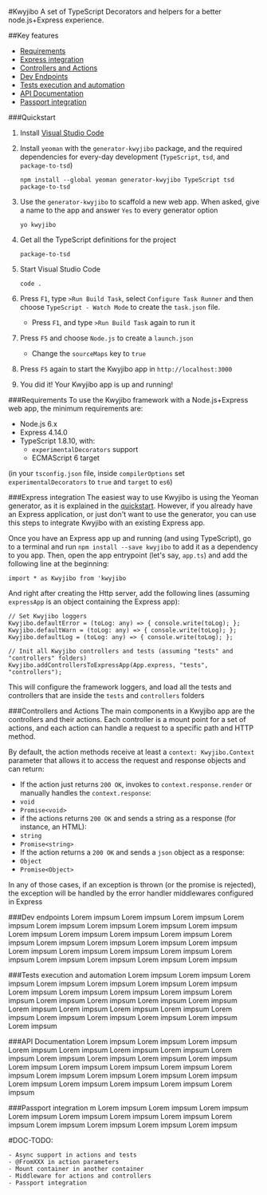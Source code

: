 #Kwyjibo
A set of TypeScript Decorators and helpers for a better node.js+Express experience.

##Key features
- [Requirements](#requirements)
- [Express integration](#express-integration)
- [Controllers and Actions](#controllers-and-actions)
- [Dev Endpoints](#dev-endpoints)
- [Tests execution and automation](#tests-execution-and-automation)
- [API Documentation](#api-documentation)
- [Passport integration](#passport-integration)

###Quickstart
1. Install [Visual Studio Code](https://code.visualstudio.com/Download)
2. Install `yeoman` with the  `generator-kwyjibo` package, and the required dependencies for every-day development (`TypeScript`, `tsd`, and `package-to-tsd`)
	```
	npm install --global yeoman generator-kwyjibo TypeScript tsd package-to-tsd
	```

3. Use the `generator-kwyjibo` to scaffold a new web app. When asked, give a name to the app and answer `Yes` to every generator option
	```
	yo kwyjibo
	```
4. Get all the TypeScript definitions for the project
	```
	package-to-tsd
	```
5. Start Visual Studio Code
	```
	code .
	```
6. Press `F1`, type `>Run Build Task`, select `Configure Task Runner` and then choose `TypeScript - Watch Mode` to create the `task.json` file. 
	- Press `F1`, and type `>Run Build Task` again to run it
7. Press `F5` and choose `Node.js` to create a `launch.json`
	- Change the `sourceMaps` key to `true`
8. Press `F5` again to start the Kwyjibo app in `http://localhost:3000`
9. You did it! Your Kwyjibo app is up and running!

###Requirements
To use the Kwyjibo framework with a Node.js+Express web app, the minimum requirements are:

- Node.js 6.x
- Express 4.14.0
- TypeScript 1.8.10, with:
	- `experimentalDecorators` support 
	- ECMAScript 6 target 

(in your `tsconfig.json` file, inside `compilerOptions` set `experimentalDecorators` to `true` and `target` to `es6`)

###Express integration
The easiest way to use Kwyjibo is using the Yeoman generator, as it is explained in the [quickstart](#quickstart). However, if you already have an Express application, or just don't want to use the generator, you can use this steps to integrate Kwyjibo with an existing Express app.

Once you have an Express app up and running (and using TypeScript), go to a terminal and run `npm install --save kwyjibo` to add it as a dependency to you app. Then, open the app entrypoint (let's say, `app.ts`) and add the following line at the beginning:

`import * as Kwyjibo from 'kwyjibo`

And right after creating the Http server, add the following lines (assuming `expressApp` is an object containing the Express app):

```
// Set Kwyjibo loggers
Kwyjibo.defaultError = (toLog: any) => { console.write(toLog); };
Kwyjibo.defaultWarn = (toLog: any) => { console.write(toLog); };
Kwyjibo.defaultLog = (toLog: any) => { console.write(toLog); };

// Init all Kwyjibo controllers and tests (assuming "tests" and "controllers" folders)
Kwyjibo.addControllersToExpressApp(App.express, "tests", "controllers");
```
This will configure the framework loggers, and load all the tests and controllers that are inside the `tests` and `controllers` folders

###Controllers and Actions
The main components in a Kwyjibo app are the controllers and their actions.
Each controller is a mount point for a set of actions, and each action can handle a request to a specific path and HTTP method.

By default, the action methods receive at least a `context: Kwyjibo.Context` parameter that allows it to access the request and response objects and can return:

- If the action just returns `200 OK`, invokes to `context.response.render` or manually handles the `context.response`:
 - `void` 
 - `Promise<void>`
- if the actions returns `200 OK` and sends a string as a response (for instance, an HTML):  
 - `string`
 - `Promise<string>`
- If the action returns a `200 OK` and sends a `json` object as a response:  
 - `Object`
 - `Promise<Object>`

In any of those cases, if an exception is thrown (or the promise is rejected), the exception will be handled by the error handler middlewares configured in Express


###Dev endpoints
Lorem impsum Lorem impsum Lorem impsum Lorem impsum 
Lorem impsum Lorem impsum Lorem impsum Lorem impsum Lorem impsum Lorem impsum Lorem impsum Lorem impsum Lorem impsum Lorem impsum Lorem impsum Lorem impsum Lorem impsum Lorem impsum Lorem impsum Lorem impsum Lorem impsum Lorem impsum Lorem impsum Lorem impsum Lorem impsum Lorem impsum 


###Tests execution and automation
Lorem impsum Lorem impsum Lorem impsum Lorem impsum 
Lorem impsum Lorem impsum Lorem impsum Lorem impsum Lorem impsum Lorem impsum Lorem impsum Lorem impsum Lorem impsum Lorem impsum Lorem impsum Lorem impsum Lorem impsum Lorem impsum Lorem impsum Lorem impsum Lorem impsum Lorem impsum Lorem impsum Lorem impsum Lorem impsum Lorem impsum 

###API Documentation
Lorem impsum Lorem impsum Lorem impsum Lorem impsum 
Lorem impsum Lorem impsum Lorem impsum Lorem impsum Lorem impsum Lorem impsum Lorem impsum Lorem impsum Lorem impsum Lorem impsum Lorem impsum Lorem impsum Lorem impsum Lorem impsum Lorem impsum Lorem impsum Lorem impsum Lorem impsum Lorem impsum Lorem impsum Lorem impsum Lorem impsum 

###Passport integration
m Lorem impsum Lorem impsum Lorem impsum Lorem impsum Lorem impsum Lorem impsum Lorem impsum Lorem impsum Lorem impsum Lorem impsum Lorem impsum Lorem impsum 


#DOC-TODO:

	- Async support in actions and tests
	- @FromXXX in action parameters
	- Mount container in another container
	- Middleware for actions and controllers 
	- Passport integration



